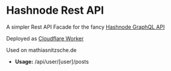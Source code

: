 # Hashnode Rest API

A simpler Rest API Facade for the fancy [Hashnode GraphQL API](https://api.hashnode.com/)

Deployed as [Cloudflare Worker](https://workers.cloudflare.com/)

Used on mathiasnitzsche.de

 * **Usage:** /api/user/[user]/posts